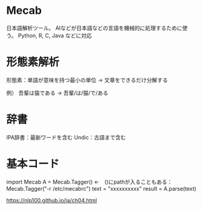 # Mecab
日本語解析ツール。
AIなどが日本語などの言語を機械的に処理するために使う。
Python, R, C, Java などに対応

# 形態素解析
形態素：単語が意味を持つ最小の単位
→ 文章をできるだけ分解する

例）
吾輩は猫である
→ 吾輩/は/猫/で/ある

# 辞書
IPA辞書：最新ワードを含む
Undic：古語まで含む

# 基本コード
import Mecab
A = Mecab.Tagger() ←　()にpathが入ることもある：Mecab.Tagger("-r /etc/mecabrc")
text = "xxxxxxxxxx"
result = A.parse(text)

<https://nlp100.github.io/ja/ch04.html>